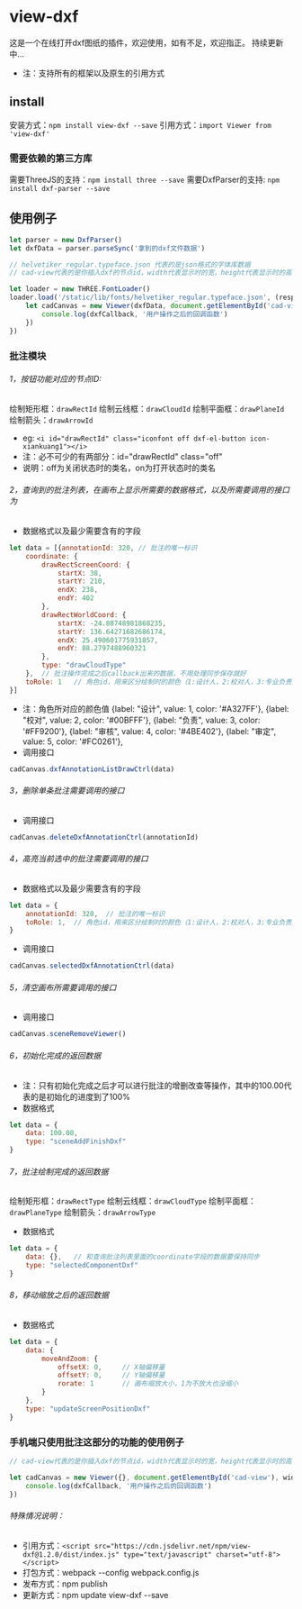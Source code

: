 # view-dxf

这是一个在线打开dxf图纸的插件，欢迎使用，如有不足，欢迎指正。
持续更新中...
* 注：支持所有的框架以及原生的引用方式

## install
安装方式：`npm install view-dxf --save`
引用方式：`import Viewer from 'view-dxf'`

### 需要依赖的第三方库
需要ThreeJS的支持：`npm install three --save`
需要DxfParser的支持: `npm install dxf-parser --save`

## 使用例子

```javascript
let parser = new DxfParser()
let dxfData = parser.parseSync('拿到的dxf文件数据')

// helvetiker_regular.typeface.json 代表的是json格式的字体库数据
// cad-view代表的是你插入dxf的节点id，width代表显示时的宽，height代表显示时的高

let loader = new THREE.FontLoader()
loader.load('/static/lib/fonts/helvetiker_regular.typeface.json', (response) => {
	let cadCanvas = new Viewer(dxfData, document.getElementById('cad-view'), width, height, response, (dxfCallback) => {
		console.log(dxfCallback, '用户操作之后的回调函数')
	})
})
```

### 批注模块

###### 1，按钮功能对应的节点ID:
绘制矩形框：`drawRectId`
绘制云线框：`drawCloudId`
绘制平面框：`drawPlaneId`
绘制箭头：`drawArrowId`
* eg: `<i id="drawRectId" class="iconfont off dxf-el-button icon-xiankuang1"></i>`
* 注：必不可少的有两部分：id="drawRectId" class="off"
* 说明：off为关闭状态时的类名，on为打开状态时的类名

###### 2，查询到的批注列表，在画布上显示所需要的数据格式，以及所需要调用的接口为
* 数据格式以及最少需要含有的字段
```javascript
let data = [{annotationId: 320,	// 批注的唯一标识
	coordinate: {
		drawRectScreenCoord: {
			startX: 38,
			startY: 210,
			endX: 238,
			endY: 402
		},
		drawRectWorldCoord: {
			startX: -24.88748981868235,
			startY: 136.64271682686174,
			endX: 25.490601775931857, 
			endY: 88.2797488960321
		},
		type: "drawCloudType"
	},	// 批注操作完成之后callback出来的数据，不用处理同步保存就好
	toRole: 1	// 角色id，用来区分绘制时的颜色（1:设计人，2:校对人，3:专业负责人，4:审核人，5:审定人）
}]
```
* 注：角色所对应的颜色值
	{label: "设计", value: 1, color: '#A327FF'},
    {label: "校对", value: 2, color: '#00BFFF'},
    {label: "负责", value: 3, color: '#FF9200'},
    {label: "审核", value: 4, color: '#4BE402'},
    {label: "审定", value: 5, color: '#FC0261'},
* 调用接口
```javascript
cadCanvas.dxfAnnotationListDrawCtrl(data)
```

###### 3，删除单条批注需要调用的接口
* 调用接口
```javascript
cadCanvas.deleteDxfAnnotationCtrl(annotationId)
```

###### 4，高亮当前选中的批注需要调用的接口
* 数据格式以及最少需要含有的字段
```javascript
let data = {
	annotationId: 320,	// 批注的唯一标识
	toRole: 1,	// 角色id，用来区分绘制时的颜色（1:设计人，2:校对人，3:专业负责人，4:审核人，5:审定人）
}
```
* 调用接口
```javascript
cadCanvas.selectedDxfAnnotationCtrl(data)
```

###### 5，清空画布所需要调用的接口
* 调用接口
```javascript
cadCanvas.sceneRemoveViewer()
```

###### 6，初始化完成的返回数据
* 注：只有初始化完成之后才可以进行批注的增删改查等操作，其中的100.00代表的是初始化的进度到了100%
* 数据格式
```javascript
let data = {
	data: 100.00,
	type: "sceneAddFinishDxf"
}
```

###### 7，批注绘制完成的返回数据
绘制矩形框：`drawRectType`
绘制云线框：`drawCloudType`
绘制平面框：`drawPlaneType`
绘制箭头：`drawArrowType`
* 数据格式
```javascript
let data = {
	data: {},	// 和查询批注列表里面的coordinate字段的数据要保持同步
	type: "selectedComponentDxf"
}
```

###### 8，移动缩放之后的返回数据
* 数据格式
```javascript
let data = {
	data: {
		moveAndZoom: {
			offsetX: 0,		// X轴偏移量
			offsetY: 0,		// Y轴偏移量
			rorate: 1		// 画布缩放大小，1为不放大也没缩小
		}
	},
	type: "updateScreenPositionDxf"
}
```




### 手机端只使用批注这部分的功能的使用例子

```javascript
// cad-view代表的是你插入dxf的节点id，width代表显示时的宽，height代表显示时的高

let cadCanvas = new Viewer({}, document.getElementById('cad-view'), width, height, {}, (dxfCallback) => {
	console.log(dxfCallback, '用户操作之后的回调函数')
})
```


###### 特殊情况说明：
* 引用方式：`<script src="https://cdn.jsdelivr.net/npm/view-dxf@1.2.0/dist/index.js" type="text/javascript" charset="utf-8"></script>`
* 打包方式：webpack --config webpack.config.js
* 发布方式：npm publish
* 更新方式：npm update view-dxf --save